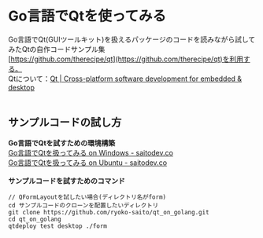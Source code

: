 # Go言語でQtを使ってみる
Go言語でQt(GUIツールキット)を扱えるパッケージのコードを読みながら試してみたQtの自作コードサンプル集<br>
[https://github.com/therecipe/qt](https://github.com/therecipe/qt)を利用する。<br>
Qtについて：[Qt | Cross-platform software development for embedded &amp; desktop](https://www.qt.io/)<br><br>

## サンプルコードの試し方<br>
**Go言語でQtを試すための環境構築**<br>
[Go言語でQtを扱ってみる on Windows - saitodev.co](https://saitodev.co/article/Go%E8%A8%80%E8%AA%9E%E3%81%A7Qt%E3%82%92%E6%89%B1%E3%81%A3%E3%81%A6%E3%81%BF%E3%82%8B_on_Windows)<br>
[Go言語でQtを扱ってみる on Ubuntu - saitodev.co](https://saitodev.co/article/Go%E8%A8%80%E8%AA%9E%E3%81%A7Qt%E3%82%92%E6%89%B1%E3%81%A3%E3%81%A6%E3%81%BF%E3%82%8B_on_Ubuntu)
<br><br>
**サンプルコードを試すためのコマンド**
```
// QFormLayoutを試したい場合(ディレクトリ名がform)
cd サンプルコードのクローンを配置したいディレクトリ
git clone https://github.com/ryoko-saito/qt_on_golang.git
cd qt_on_golang
qtdeploy test desktop ./form
```

<script type="text/javascript" src="//ajax.googleapis.com/ajax/libs/jquery/1.10.2/jquery.min.js"></script>
<script language="JavaScript">
$(document).ready( function () {
   $("a[href^='http']:not([href*='" + location.hostname + "'])").attr('target', '_blank');
})
</script>
